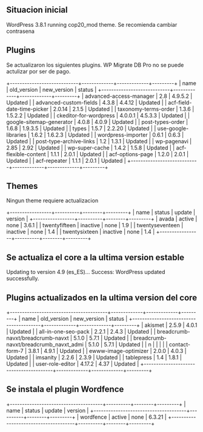 ## Situacion inicial

WordPress 3.8.1 running cop20_mod theme. Se recomienda cambiar contrasena

## Plugins

Se actualizaron los siguientes plugins. WP Migrate DB Pro no se puede actulizar por ser de pago.

+----------------------------+-------------+-------------+---------+
| name                       | old_version | new_version | status  |
+----------------------------+-------------+-------------+---------+
| advanced-access-manager    | 2.8         | 4.9.5.2     | Updated |
| advanced-custom-fields     | 4.3.8       | 4.4.12      | Updated |
| acf-field-date-time-picker | 2.0.14      | 2.1.5       | Updated |
| taxonomy-terms-order       | 1.3.6       | 1.5.2.2     | Updated |
| ckeditor-for-wordpress     | 4.0.0.1     | 4.5.3.3     | Updated |
| google-sitemap-generator   | 4.0.8       | 4.0.9       | Updated |
| post-types-order           | 1.6.8       | 1.9.3.5     | Updated |
| types                      | 1.5.7       | 2.2.20      | Updated |
| use-google-libraries       | 1.6.2       | 1.6.2.3     | Updated |
| wordpress-importer         | 0.6.1       | 0.6.3       | Updated |
| post-type-archive-links    | 1.2         | 1.3.1       | Updated |
| wp-pagenavi                | 2.85        | 2.92        | Updated |
| wp-super-cache             | 1.4.2       | 1.5.8       | Updated |
| acf-flexible-content 		 | 1.1.1       | 2.0.1       | Updated |
| acf-options-page     		 | 1.2.0       | 2.0.1       | Updated |
| acf-repeater        		 | 1.1.1       | 2.0.1       | Updated |
+----------------------------+-------------+-------------+---------+

## Themes

Ningun theme requiere actualizacion

+-----------------+----------+--------+---------+
| name            | status   | update | version |
+-----------------+----------+--------+---------+
| avada           | active   | none   | 3.6.1   |
| twentyfifteen   | inactive | none   | 1.9     |
| twentyseventeen | inactive | none   | 1.4     |
| twentysixteen   | inactive | none   | 1.4     |
+-----------------+----------+--------+---------+


## Se actualiza el core a la ultima version estable

Updating to version 4.9 (es_ES)...
Success: WordPress updated successfully.

## Plugins actualizados en la ultima version del core

+----------------------------------------+-------------+-------------+---------+
| name                                   | old_version | new_version | status  |
+----------------------------------------+-------------+-------------+---------+
| akismet                                | 2.5.9       | 4.0.1       | Updated |
| all-in-one-seo-pack                    | 2.2.1       | 2.4.3       | Updated |
| breadcrumb-navxt/breadcrumb-navxt      | 5.1.0       | 5.7.1       | Updated |
| breadcrumb-navxt/breadcrumb_navxt_admi | 5.1.0       | 5.7.1       | Updated |
| n                                      |             |             |         |
| contact-form-7                         | 3.8.1       | 4.9.1       | Updated |
| ewww-image-optimizer                   | 2.0.0       | 4.0.3       | Updated |
| imsanity                               | 2.2.6       | 2.3.9       | Updated |
| tablepress                             | 1.4         | 1.8.1       | Updated |
| user-role-editor                       | 4.17.2      | 4.37        | Updated |
+----------------------------------------+-------------+-------------+---------+

## Se instala el plugin Wordfence

+--------------------------------------+----------+--------+---------+
| name                                 | status   | update | version |
+--------------------------------------+----------+--------+---------+
| wordfence                            | active   | none   | 6.3.21  |
+--------------------------------------+----------+--------+---------+